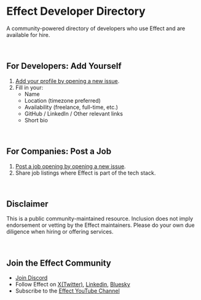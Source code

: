 # Effect Developer Directory
A community-powered directory of developers who use Effect and are available for hire.


&nbsp;
## For Developers: Add Yourself

1. [Add your profile by opening a new issue](https://github.com/mirelaprifti/effect-developer-directory/issues/new?assignees=&labels=developer-submission&template=add-developer-profile.yml).
2. Fill in your:
   - Name
   - Location (timezone preferred)
   - Availability (freelance, full-time, etc.)
   - GitHub / LinkedIn / Other relevant links
   - Short bio
  
&nbsp;
  ## For Companies: Post a Job

1. [Post a job opening by opening a new issue](https://github.com/mirelaprifti/effect-developer-directory/issues/new?template=post-a-job.yaml).
2. Share job listings where Effect is part of the tech stack.

&nbsp;
## Disclaimer

This is a public community-maintained resource.
Inclusion does not imply endorsement or vetting by the Effect maintainers.
Please do your own due diligence when hiring or offering services.


&nbsp;
## Join the Effect Community

- [Join Discord](https://discord.gg/effect-ts)
- Follow Effect on [X(Twitter)](https://x.com/EffectTS_), [Linkedin](https://www.linkedin.com/feed/), [Bluesky](https://bsky.app/profile/effect-ts.bsky.social)
- Subscribe to the [Effect YouTube Channel](https://www.youtube.com/@effect-ts)

